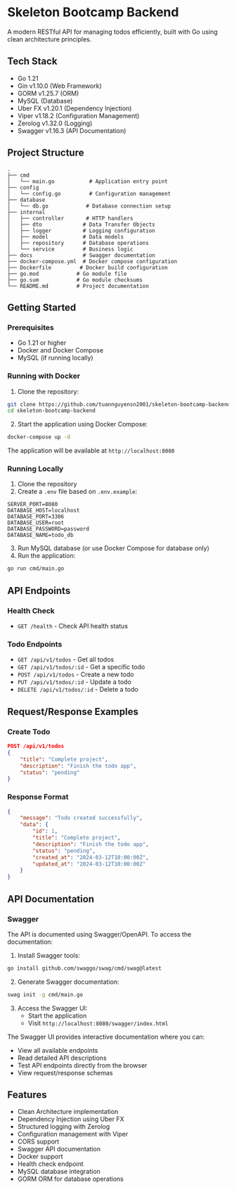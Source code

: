 # Skeleton Bootcamp Backend

A modern RESTful API for managing todos efficiently, built with Go using clean architecture principles.

## Tech Stack

- Go 1.21
- Gin v1.10.0 (Web Framework)
- GORM v1.25.7 (ORM)
- MySQL (Database)
- Uber FX v1.20.1 (Dependency Injection)
- Viper v1.18.2 (Configuration Management)
- Zerolog v1.32.0 (Logging)
- Swagger v1.16.3 (API Documentation)

## Project Structure

```
.
├── cmd
│   └── main.go           # Application entry point
├── config
│   └── config.go         # Configuration management
├── database
│   └── db.go            # Database connection setup
├── internal
│   ├── controller       # HTTP handlers
│   ├── dto             # Data Transfer Objects
│   ├── logger          # Logging configuration
│   ├── model           # Data models
│   ├── repository      # Database operations
│   └── service         # Business logic
├── docs                # Swagger documentation
├── docker-compose.yml  # Docker compose configuration
├── Dockerfile         # Docker build configuration
├── go.mod            # Go module file
├── go.sum            # Go module checksums
└── README.md         # Project documentation
```

## Getting Started

### Prerequisites

- Go 1.21 or higher
- Docker and Docker Compose
- MySQL (if running locally)

### Running with Docker

1. Clone the repository:
```bash
git clone https://github.com/tuannguyensn2001/skeleton-bootcamp-backend
cd skeleton-bootcamp-backend
```

2. Start the application using Docker Compose:
```bash
docker-compose up -d
```

The application will be available at `http://localhost:8080`

### Running Locally

1. Clone the repository
2. Create a `.env` file based on `.env.example`:
```env
SERVER_PORT=8080
DATABASE_HOST=localhost
DATABASE_PORT=3306
DATABASE_USER=root
DATABASE_PASSWORD=password
DATABASE_NAME=todo_db
```

3. Run MySQL database (or use Docker Compose for database only)
4. Run the application:
```bash
go run cmd/main.go
```

## API Endpoints

### Health Check
- `GET /health` - Check API health status

### Todo Endpoints

- `GET /api/v1/todos` - Get all todos
- `GET /api/v1/todos/:id` - Get a specific todo
- `POST /api/v1/todos` - Create a new todo
- `PUT /api/v1/todos/:id` - Update a todo
- `DELETE /api/v1/todos/:id` - Delete a todo

## Request/Response Examples

### Create Todo
```json
POST /api/v1/todos
{
    "title": "Complete project",
    "description": "Finish the todo app",
    "status": "pending"
}
```

### Response Format
```json
{
    "message": "Todo created successfully",
    "data": {
        "id": 1,
        "title": "Complete project",
        "description": "Finish the todo app",
        "status": "pending",
        "created_at": "2024-03-12T10:00:00Z",
        "updated_at": "2024-03-12T10:00:00Z"
    }
}
```

## API Documentation

### Swagger

The API is documented using Swagger/OpenAPI. To access the documentation:

1. Install Swagger tools:
```bash
go install github.com/swaggo/swag/cmd/swag@latest
```

2. Generate Swagger documentation:
```bash
swag init -g cmd/main.go
```

3. Access the Swagger UI:
   - Start the application
   - Visit `http://localhost:8080/swagger/index.html`

The Swagger UI provides interactive documentation where you can:
- View all available endpoints
- Read detailed API descriptions
- Test API endpoints directly from the browser
- View request/response schemas

## Features

- Clean Architecture implementation
- Dependency Injection using Uber FX
- Structured logging with Zerolog
- Configuration management with Viper
- CORS support
- Swagger API documentation
- Docker support
- Health check endpoint
- MySQL database integration
- GORM ORM for database operations 